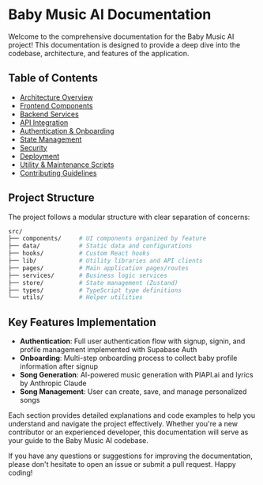# Baby Music AI Documentation

Welcome to the comprehensive documentation for the Baby Music AI project! This documentation is designed to provide a deep dive into the codebase, architecture, and features of the application.

## Table of Contents

- [Architecture Overview](./architecture.md)
- [Frontend Components](./frontend.md)
- [Backend Services](./backend.md)
- [API Integration](./api-integration.md)
- [Authentication & Onboarding](./auth-onboarding.md)
- [State Management](./state-management.md)
- [Security](./security.md)
- [Deployment](./deployment.md)
- [Utility & Maintenance Scripts](./utility-scripts.md)
- [Contributing Guidelines](./contributing.md)

## Project Structure

The project follows a modular structure with clear separation of concerns:

```bash
src/
├── components/     # UI components organized by feature
├── data/           # Static data and configurations
├── hooks/          # Custom React hooks
├── lib/            # Utility libraries and API clients
├── pages/          # Main application pages/routes
├── services/       # Business logic services
├── store/          # State management (Zustand)
├── types/          # TypeScript type definitions
└── utils/          # Helper utilities
```

## Key Features Implementation

- **Authentication**: Full user authentication flow with signup, signin, and profile management implemented with Supabase Auth
- **Onboarding**: Multi-step onboarding process to collect baby profile information after signup
- **Song Generation**: AI-powered music generation with PIAPI.ai and lyrics by Anthropic Claude
- **Song Management**: User can create, save, and manage personalized songs

Each section provides detailed explanations and code examples to help you understand and navigate the project effectively. Whether you're a new contributor or an experienced developer, this documentation will serve as your guide to the Baby Music AI codebase.

If you have any questions or suggestions for improving the documentation, please don't hesitate to open an issue or submit a pull request. Happy coding!
